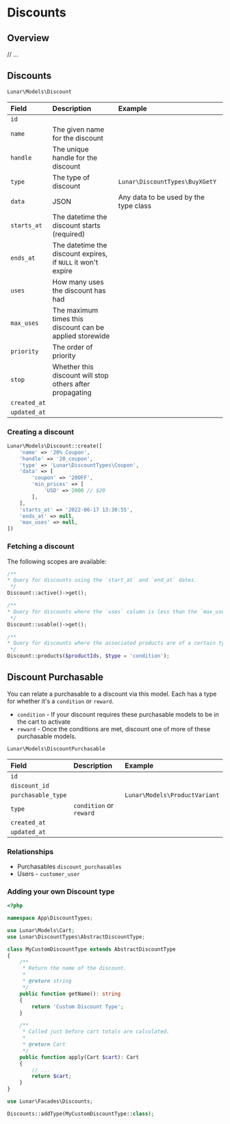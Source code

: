 # Discounts

## Overview

// ...

## Discounts

```php
Lunar\Models\Discount
```

| Field        | Description                                                  | Example                               |
|:-------------|:-------------------------------------------------------------|:--------------------------------------|
| `id`         |                                                              |                                       |
| `name`       | The given name for the discount                              |                                       |
| `handle`     | The unique handle for the discount                           |                                       |
| `type`       | The type of discount                                         | `Lunar\DiscountTypes\BuyXGetY`          |
| `data`       | JSON                                                         | Any data to be used by the type class 
| `starts_at`  | The datetime the discount starts (required)                  |
| `ends_at`    | The datetime the discount expires, if `NULL` it won't expire |
| `uses`       | How many uses the discount has had                           |
| `max_uses`   | The maximum times this discount can be applied storewide     |
| `priority`   | The order of priority                                        |
| `stop`       | Whether this discount will stop others after propagating     |
| `created_at` |                                                              |                                       |
| `updated_at` |                                                              |                                       |

### Creating a discount

```php
Lunar\Models\Discount::create([
    'name' => '20% Coupon',
    'handle' => '20_coupon',
    'type' => 'Lunar\DiscountTypes\Coupon',
    'data' => [
        'coupon' => '20OFF',
        'min_prices' => [
            'USD' => 2000 // $20
        ],
    ],
    'starts_at' => '2022-06-17 13:30:55',
    'ends_at' => null,
    'max_uses' => null,
])
```

### Fetching a discount

The following scopes are available:

```php
/**
* Query for discounts using the `start_at` and `end_at` dates.
 */
Discount::active()->get();

/**
* Query for discounts where the `uses` column is less than the `max_uses` column or `max_uses` is null.
 */
Discount::usable()->get();

/**
* Query for discounts where the associated products are of a certain type, based on given product ids.
 */
Discount::products($productIds, $type = 'condition');
```

## Discount Purchasable

You can relate a purchasable to a discount via this model. Each has a type for whether it's a `condition` or `reward`.

- `condition` - If your discount requires these purchasable models to be in the cart to activate
- `reward` - Once the conditions are met, discount one of more of these purchasable models.

```php
Lunar\Models\DiscountPurchasable
```

| Field              | Description             | Example                       |
|:-------------------|:------------------------|:------------------------------|
| `id`               |                         |                               |
| `discount_id`      |                         |                               |
| `purchasable_type` |                         | `Lunar\Models\ProductVariant` 
| `type`             | `condition` or `reward` |
| `created_at`       |                         |                               |
| `updated_at`       |                         |                               |

### Relationships

- Purchasables `discount_purchasables`
- Users - `customer_user`

### Adding your own Discount type

```php
<?php

namespace App\DiscountTypes;

use Lunar\Models\Cart;
use Lunar\DiscountTypes\AbstractDiscountType;

class MyCustomDiscountType extends AbstractDiscountType
{
    /**
     * Return the name of the discount.
     *
     * @return string
     */
    public function getName(): string
    {
        return 'Custom Discount Type';
    }

    /**
     * Called just before cart totals are calculated.
     *
     * @return Cart
     */
    public function apply(Cart $cart): Cart
    {
        // ...
        return $cart;
    }
}
```

```php
use Lunar\Facades\Discounts;

Discounts::addType(MyCustomDiscountType::class);
```

